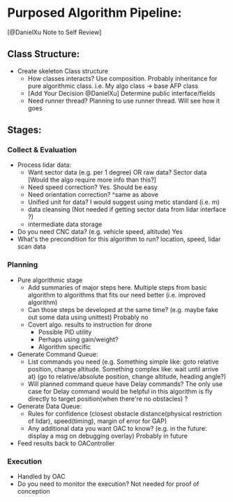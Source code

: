 # Purposed Algorithm Pipeline:

[@DanielXu Note to Self Review]

## Class Structure:
- Create skeleton Class structure
  - How classes interacts? Use composition. Probably inheritance for pure algorithmic class. i.e. My algo class -> base AFP class 
  - [Add Your Decision @DanielXu] Determine public interface/fields
  - Need runner thread? Planning to use runner thread. Will see how it goes

## Stages:
### Collect & Evaluation
- Process lidar data:
  - Want sector data (e.g. per 1 degree) OR raw data? Sector data [Would the algo require more info than this?]
  - Need speed correction? Yes. Should be easy
  - Need orientation correction? ^same as above
  - Unified unit for data? I would suggest using metic standard (i.e. m)
  - data cleansing (Not needed if getting sector data from lidar interface ?)
  - intermediate data storage
- Do you need CNC data? (e.g. vehicle speed, altitude) Yes
- What's the precondition for this algorithm to run? location, speed, lidar scan data

### Planning
- Pure algorithmic stage
  - Add summaries of major steps here. Multiple steps from basic algorithm to algorithms that fits our need better (i.e. improved algorithm)
  - Can those steps be developed at the same time? (e.g. maybe fake out some data using unittest) Probably no
  - Covert algo. results to instruction for drone
    - Possible PID utility
    - Perhaps using gain/weight?
    - Algorithm specific
- Generate Command Queue:
  - List commands you need (e.g. Something simple like: goto relative position, change altitude. Something complex like: wait until arrive at) (go to relative/absolute position, change altitude, heading angle?)
  - Will planned command queue have Delay commands? The only use case for Delay command would be helpful in this algorithm is fly directly to target position(when there're no obstacles) ?
- Generate Data Queue:
  - Rules for confidence (closest obstacle distance(physical restriction of lidar), speed(timing), margin of error for GAP)
  - Any additional data you want OAC to know? (e.g. in the future: display a msg on debugging overlay) Probably in future
- Feed results back to OAController

### Execution
- Handled by OAC
- Do you need to monitor the execution? Not needed for proof of conception
